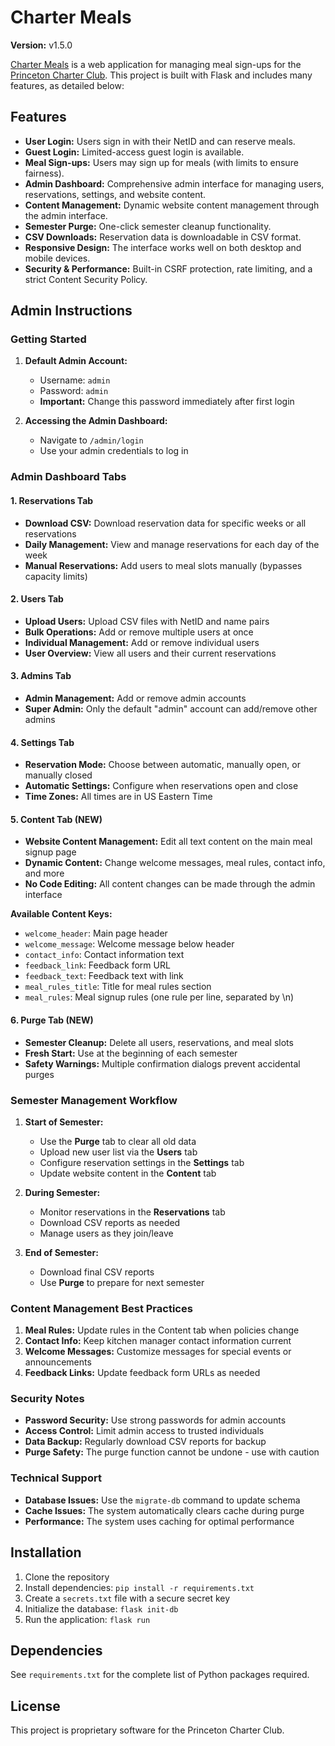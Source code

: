 # Charter Meals

**Version:** v1.5.0

[Charter Meals](https://chartermeals.com) is a web application for managing meal sign-ups for the [Princeton Charter Club](https://charterclub.org). This project is built with Flask and includes many features, as detailed below:

## Features

- **User Login:** Users sign in with their NetID and can reserve meals.
- **Guest Login:** Limited-access guest login is available.
- **Meal Sign-ups:** Users may sign up for meals (with limits to ensure fairness).
- **Admin Dashboard:** Comprehensive admin interface for managing users, reservations, settings, and website content.
- **Content Management:** Dynamic website content management through the admin interface.
- **Semester Purge:** One-click semester cleanup functionality.
- **CSV Downloads:** Reservation data is downloadable in CSV format.
- **Responsive Design:** The interface works well on both desktop and mobile devices.
- **Security & Performance:** Built-in CSRF protection, rate limiting, and a strict Content Security Policy.

## Admin Instructions

### Getting Started

1. **Default Admin Account:**
   - Username: `admin`
   - Password: `admin`
   - **Important:** Change this password immediately after first login

2. **Accessing the Admin Dashboard:**
   - Navigate to `/admin/login`
   - Use your admin credentials to log in

### Admin Dashboard Tabs

#### 1. Reservations Tab
- **Download CSV:** Download reservation data for specific weeks or all reservations
- **Daily Management:** View and manage reservations for each day of the week
- **Manual Reservations:** Add users to meal slots manually (bypasses capacity limits)

#### 2. Users Tab
- **Upload Users:** Upload CSV files with NetID and name pairs
- **Bulk Operations:** Add or remove multiple users at once
- **Individual Management:** Add or remove individual users
- **User Overview:** View all users and their current reservations

#### 3. Admins Tab
- **Admin Management:** Add or remove admin accounts
- **Super Admin:** Only the default "admin" account can add/remove other admins

#### 4. Settings Tab
- **Reservation Mode:** Choose between automatic, manually open, or manually closed
- **Automatic Settings:** Configure when reservations open and close
- **Time Zones:** All times are in US Eastern Time

#### 5. Content Tab (NEW)
- **Website Content Management:** Edit all text content on the main meal signup page
- **Dynamic Content:** Change welcome messages, meal rules, contact info, and more
- **No Code Editing:** All content changes can be made through the admin interface

**Available Content Keys:**
- `welcome_header`: Main page header
- `welcome_message`: Welcome message below header
- `contact_info`: Contact information text
- `feedback_link`: Feedback form URL
- `feedback_text`: Feedback text with link
- `meal_rules_title`: Title for meal rules section
- `meal_rules`: Meal signup rules (one rule per line, separated by \n)

#### 6. Purge Tab (NEW)
- **Semester Cleanup:** Delete all users, reservations, and meal slots
- **Fresh Start:** Use at the beginning of each semester
- **Safety Warnings:** Multiple confirmation dialogs prevent accidental purges

### Semester Management Workflow

1. **Start of Semester:**
   - Use the **Purge** tab to clear all old data
   - Upload new user list via the **Users** tab
   - Configure reservation settings in the **Settings** tab
   - Update website content in the **Content** tab

2. **During Semester:**
   - Monitor reservations in the **Reservations** tab
   - Download CSV reports as needed
   - Manage users as they join/leave

3. **End of Semester:**
   - Download final CSV reports
   - Use **Purge** to prepare for next semester

### Content Management Best Practices

1. **Meal Rules:** Update rules in the Content tab when policies change
2. **Contact Info:** Keep kitchen manager contact information current
3. **Welcome Messages:** Customize messages for special events or announcements
4. **Feedback Links:** Update feedback form URLs as needed

### Security Notes

- **Password Security:** Use strong passwords for admin accounts
- **Access Control:** Limit admin access to trusted individuals
- **Data Backup:** Regularly download CSV reports for backup
- **Purge Safety:** The purge function cannot be undone - use with caution

### Technical Support

- **Database Issues:** Use the `migrate-db` command to update schema
- **Cache Issues:** The system automatically clears cache during purge
- **Performance:** The system uses caching for optimal performance

## Installation

1. Clone the repository
2. Install dependencies: `pip install -r requirements.txt`
3. Create a `secrets.txt` file with a secure secret key
4. Initialize the database: `flask init-db`
5. Run the application: `flask run`

## Dependencies

See `requirements.txt` for the complete list of Python packages required.

## License

This project is proprietary software for the Princeton Charter Club.
